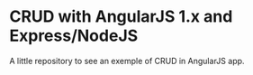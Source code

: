 # CRUD with AngularJS 1.x and Express/NodeJS

A little repository to see an exemple of CRUD in AngularJS app.
